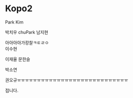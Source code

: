 ﻿# Kopo2
Park
Kim

박치우 chuPark
남지현

아아아아가캉찰ㅋㅌㄹㅇ\
이수현

이재율
문한슬

박소연

권오규ㅠㅠㅠㅠㅠㅠㅠㅠㅠㅠㅠㅠㅠㅠㅠㅠㅠㅠㅠㅠㅠㅠㅠㅠㅠㅠㅠㅠ

접니다.